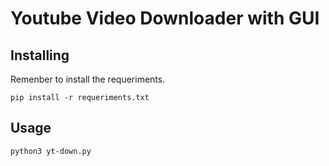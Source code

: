 # Youtube Video Downloader with GUI

## Installing

Remenber to install the requeriments.

```
pip install -r requeriments.txt
```

## Usage <a name = "usage"></a>

```
python3 yt-down.py
```